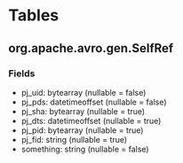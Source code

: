 # Tables
## org.apache.avro.gen.SelfRef
### Fields
* pj_uid: bytearray (nullable = false)
* pj_pds: datetimeoffset (nullable = false)
* pj_sha: bytearray (nullable = true)
* pj_dts: datetimeoffset (nullable = true)
* pj_pid: bytearray (nullable = true)
* pj_fid: string (nullable = true)
* something: string (nullable = false)
